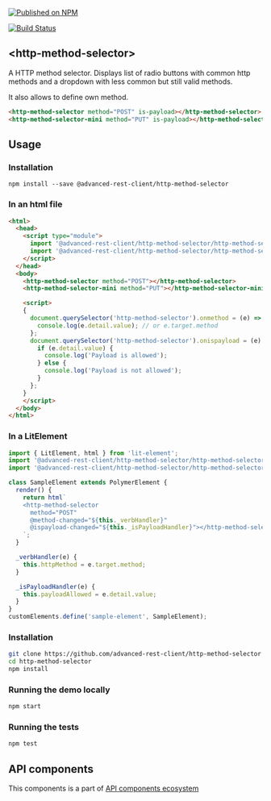 [![Published on NPM](https://img.shields.io/npm/v/@advanced-rest-client/http-method-selector.svg)](https://www.npmjs.com/package/@advanced-rest-client/http-method-selector)

[![Build Status](https://travis-ci.org/advanced-rest-client/http-method-selector.svg?branch=stage)](https://travis-ci.org/advanced-rest-client/http-method-selector)

## &lt;http-method-selector&gt;

A HTTP method selector. Displays list of radio buttons with common http methods and a dropdown with less common but still valid methods.

It also allows to define own method.

```html
<http-method-selector method="POST" is-payload></http-method-selector>
<http-method-selector-mini method="PUT" is-payload></http-method-selector-mini>
```

## Usage

### Installation
```
npm install --save @advanced-rest-client/http-method-selector
```

### In an html file

```html
<html>
  <head>
    <script type="module">
      import '@advanced-rest-client/http-method-selector/http-method-selector.js';
      import '@advanced-rest-client/http-method-selector/http-method-selector-mini.js';
    </script>
  </head>
  <body>
    <http-method-selector method="POST"></http-method-selector>
    <http-method-selector-mini method="PUT"></http-method-selector-mini>

    <script>
    {
      document.querySelector('http-method-selector').onmethod = (e) => {
        console.log(e.detail.value); // or e.target.method
      };
      document.querySelector('http-method-selector').onispayload = (e) => {
        if (e.detail.value) {
          console.log('Payload is allowed');
        } else {
          console.log('Payload is not allowed');
        }
      };
    }
    </script>
  </body>
</html>
```

### In a LitElement

```js
import { LitElement, html } from 'lit-element';
import '@advanced-rest-client/http-method-selector/http-method-selector.js';
import '@advanced-rest-client/http-method-selector/http-method-selector-mini.js';

class SampleElement extends PolymerElement {
  render() {
    return html`
    <http-method-selector
      method="POST"
      @method-changed="${this._verbHandler}"
      @ispayload-changed="${this._isPayloadHandler}"></http-method-selector>
    `;
  }

  _verbHandler(e) {
    this.httpMethod = e.target.method;
  }

  _isPayloadHandler(e) {
    this.payloadAllowed = e.detail.value;
  }
}
customElements.define('sample-element', SampleElement);
```

### Installation

```sh
git clone https://github.com/advanced-rest-client/http-method-selector
cd http-method-selector
npm install
```


### Running the demo locally

```sh
npm start
```

### Running the tests
```sh
npm test
```

## API components

This components is a part of [API components ecosystem](https://elements.advancedrestclient.com/)
